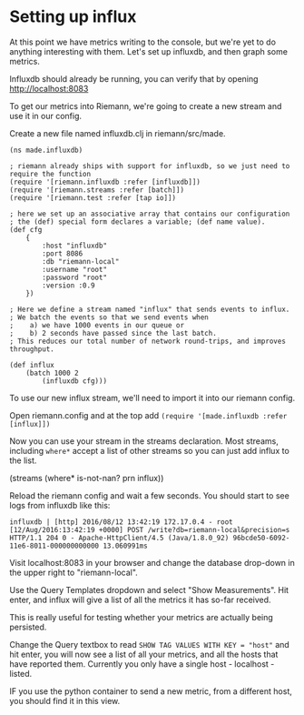 # Setting up influx

At this point we have metrics writing to the console, but we're yet to do anything interesting with them. Let's set up influxdb, and then graph some metrics.

Influxdb should already be running, you can verify that by opening [http://localhost:8083](http://localhost:8083)

To get our metrics into Riemann, we're going to create a new stream and use it in our config.

Create a new file named influxdb.clj in riemann/src/made.

```
(ns made.influxdb)

; riemann already ships with support for influxdb, so we just need to require the function
(require '[riemann.influxdb :refer [influxdb]])
(require '[riemann.streams :refer [batch]])
(require '[riemann.test :refer [tap io]])

; here we set up an associative array that contains our configuration
; the (def) special form declares a variable; (def name value).
(def cfg 
    {
        :host "influxdb"
        :port 8086
        :db "riemann-local"
        :username "root"
        :password "root"
        :version :0.9
    })

; Here we define a stream named "influx" that sends events to influx.
; We batch the events so that we send events when
;    a) we have 1000 events in our queue or
;    b) 2 seconds have passed since the last batch.
; This reduces our total number of network round-trips, and improves throughput.

(def influx
    (batch 1000 2
        (influxdb cfg)))
```

To use our new influx stream, we'll need to import it into our riemann config.

Open riemann.config and at the top add `(require '[made.influxdb :refer [influx]])`

Now you can use your stream in the streams declaration. Most streams, including `where*` accept a list of other streams so you can just add influx to the list.

(streams
    (where* is-not-nan?
        prn
        influx))


Reload the riemann config and wait a few seconds. You should start to see logs from influxdb like this: 

```
influxdb | [http] 2016/08/12 13:42:19 172.17.0.4 - root [12/Aug/2016:13:42:19 +0000] POST /write?db=riemann-local&precision=s HTTP/1.1 204 0 - Apache-HttpClient/4.5 (Java/1.8.0_92) 96bcde50-6092-11e6-8011-000000000000 13.060991ms

```

Visit localhost:8083 in your browser and change the database drop-down in the upper right to "riemann-local". 

Use the Query Templates dropdown and select "Show Measurements". Hit enter, and influx will give a list of all the metrics it has so-far received.

This is really useful for testing whether your metrics are actually being persisted.

Change the Query textbox to read `SHOW TAG VALUES WITH KEY = "host"` and hit enter, you will now see a list of all your metrics, and all the hosts that have reported them. Currently you only have a single host - localhost - listed.


IF you use the python container to send a new metric, from a different host, you should find it in this view.

